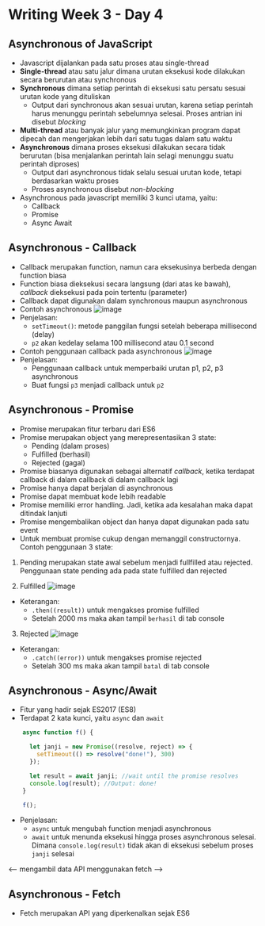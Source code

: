 # Writing Week 3 - Day 4
## Asynchronous of JavaScript
- Javascript dijalankan pada satu proses atau single-thread
- **Single-thread** atau satu jalur dimana urutan eksekusi kode dilakukan secara berurutan atau synchronous
- **Synchronous** dimana setiap perintah di eksekusi satu persatu sesuai urutan kode yang dituliskan
  - Output dari synchronous akan sesuai urutan, karena setiap perintah harus menunggu perintah sebelumnya selesai. Proses antrian ini disebut *blocking*
- **Multi-thread** atau banyak jalur yang memungkinkan program dapat dipecah dan mengerjakan lebih dari satu tugas dalam satu waktu
- **Asynchronous** dimana proses eksekusi dilakukan secara tidak berurutan (bisa menjalankan perintah lain selagi menunggu suatu perintah diproses)
  - Output dari asynchronous tidak selalu sesuai urutan kode, tetapi berdasarkan waktu proses
  - Proses asynchronous disebut *non-blocking*
- Asynchronous pada javascript memiliki 3 kunci utama, yaitu:
  - Callback
  - Promise
  - Async Await

## Asynchronous - Callback
- Callback merupakan function, namun cara eksekusinya berbeda dengan function biasa
- Function biasa dieksekusi secara langsung (dari atas ke bawah), *callback* dieksekusi pada poin tertentu (parameter)
- Callback dapat digunakan dalam synchronous maupun asynchronous
- Contoh asynchronous
![image](https://user-images.githubusercontent.com/85722923/194787369-9f350c67-2ee3-4baa-ab5d-9dbc47c517eb.png)
- Penjelasan:
  - `setTimeout()`: metode panggilan fungsi setelah beberapa millisecond (delay)
  - `p2` akan kedelay selama 100 millisecond atau 0.1 second
- Contoh penggunaan callback pada asynchronous
![image](https://user-images.githubusercontent.com/85722923/194787841-97762f47-d098-4336-b921-15361dd7fc59.png)
- Penjelasan:
  - Penggunaan callback untuk memperbaiki urutan p1, p2, p3 asynchronous
  - Buat fungsi `p3` menjadi callback untuk `p2`


## Asynchronous - Promise
- Promise merupakan fitur terbaru dari ES6
- Promise merupakan object yang merepresentasikan 3 state:
  - Pending (dalam proses)
  - Fulfilled (berhasil)
  - Rejected (gagal)
- Promise biasanya digunakan sebagai alternatif *callback*, ketika terdapat callback di dalam callback di dalam callback lagi
- Promise hanya dapat berjalan di asynchronous
- Promise dapat membuat kode lebih readable
- Promise memiliki error handling. Jadi, ketika ada kesalahan maka dapat ditindak lanjuti
- Promise mengembalikan object dan hanya dapat digunakan pada satu event
- Untuk membuat promise cukup dengan memanggil constructornya. Contoh penggunaan 3 state:

1. Pending merupakan state awal sebelum menjadi fullfilled atau rejected. Penggunaan state pending ada pada state fulfilled dan rejected

2. Fulfilled
![image](https://user-images.githubusercontent.com/85722923/194790834-ccbf9b76-78a3-4627-96b2-52b9118ff8e0.png)
- Keterangan:
  - `.then((result))` untuk mengakses promise fulfilled
  - Setelah 2000 ms maka akan tampil `berhasil` di tab console

3. Rejected
![image](https://user-images.githubusercontent.com/85722923/194790893-fe17a394-068f-44de-8cd9-cc11d3fb2ed8.png)
- Keterangan:
  - `.catch((error))` untuk mengakses promise rejected
  - Setelah 300 ms maka akan tampil `batal` di tab console

## Asynchronous - Async/Await
- Fitur yang hadir sejak ES2017 (ES8)
- Terdapat 2 kata kunci, yaitu `async` dan `await`
```js
    async function f() {

      let janji = new Promise((resolve, reject) => {
        setTimeout(() => resolve("done!"), 300)
      });

      let result = await janji; //wait until the promise resolves
      console.log(result); //Output: done!
    }

    f();
```
- Penjelasan:
  - `async` untuk mengubah function menjadi asynchronous
  - `await` untuk menunda eksekusi hingga proses asynchronous selesai. Dimana `console.log(result)` tidak akan di eksekusi sebelum proses `janji` selesai

<-- mengambil data API menggunakan fetch -->
## Asynchronous - Fetch
- Fetch merupakan API yang diperkenalkan sejak ES6


